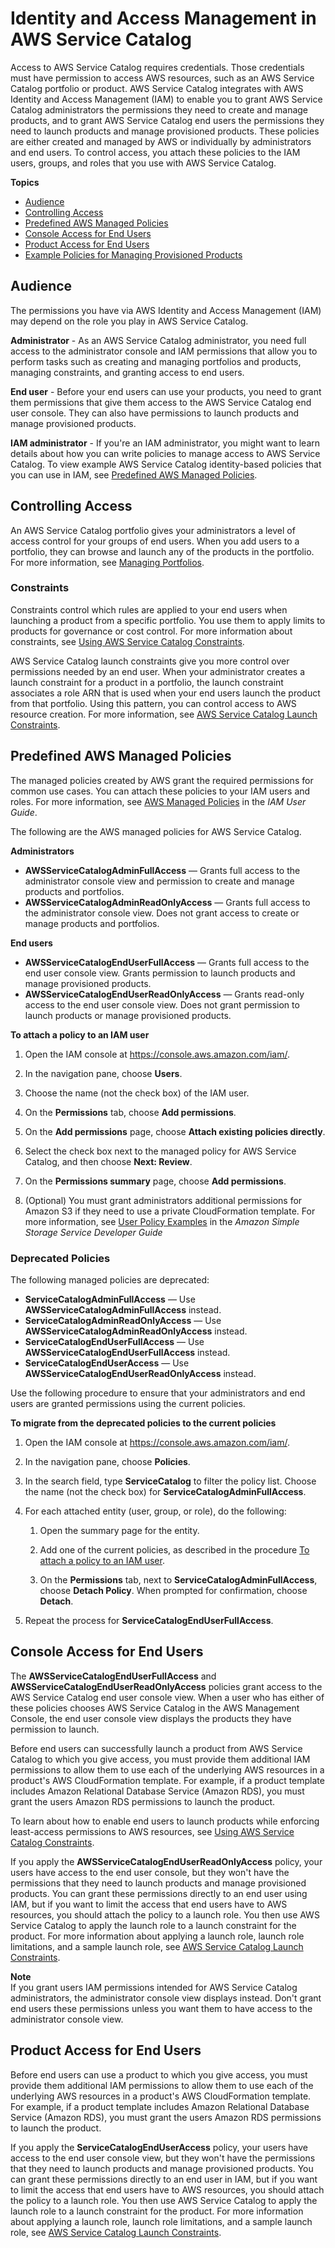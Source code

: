 # Identity and Access Management in AWS Service Catalog<a name="controlling_access"></a>

Access to AWS Service Catalog requires credentials\. Those credentials must have permission to access AWS resources, such as an AWS Service Catalog portfolio or product\. AWS Service Catalog integrates with AWS Identity and Access Management \(IAM\) to enable you to grant AWS Service Catalog administrators the permissions they need to create and manage products, and to grant AWS Service Catalog end users the permissions they need to launch products and manage provisioned products\. These policies are either created and managed by AWS or individually by administrators and end users\. To control access, you attach these policies to the IAM users, groups, and roles that you use with AWS Service Catalog\.

**Topics**
+ [Audience](#security-iam-audience)
+ [Controlling Access](#access-control)
+ [Predefined AWS Managed Policies](#permissions-managed-policies)
+ [Console Access for End Users](#permissions-end-users-console)
+ [Product Access for End Users](#permissions-end-users-product)
+ [Example Policies for Managing Provisioned Products](permissions-examples.md)

## Audience<a name="security-iam-audience"></a>

The permissions you have via AWS Identity and Access Management \(IAM\) may depend on the role you play in AWS Service Catalog\.

**Administrator** \- As an AWS Service Catalog administrator, you need full access to the administrator console and IAM permissions that allow you to perform tasks such as creating and managing portfolios and products, managing constraints, and granting access to end users\.

**End user** \- Before your end users can use your products, you need to grant them permissions that give them access to the AWS Service Catalog end user console\. They can also have permissions to launch products and manage provisioned products\.

**IAM administrator** \- If you're an IAM administrator, you might want to learn details about how you can write policies to manage access to AWS Service Catalog\. To view example AWS Service Catalog identity\-based policies that you can use in IAM, see [Predefined AWS Managed Policies](#permissions-managed-policies)\.

## Controlling Access<a name="access-control"></a>

 An AWS Service Catalog portfolio gives your administrators a level of access control for your groups of end users\. When you add users to a portfolio, they can browse and launch any of the products in the portfolio\. For more information, see [Managing Portfolios](catalogs_portfolios.md)\. 

### Constraints<a name="constraints-access-control"></a>

Constraints control which rules are applied to your end users when launching a product from a specific portfolio\. You use them to apply limits to products for governance or cost control\. For more information about constraints, see [Using AWS Service Catalog Constraints](constraints.md)\.

 AWS Service Catalog launch constraints give you more control over permissions needed by an end user\. When your administrator creates a launch constraint for a product in a portfolio, the launch constraint associates a role ARN that is used when your end users launch the product from that portfolio\. Using this pattern, you can control access to AWS resource creation\. For more information, see [AWS Service Catalog Launch Constraints](constraints-launch.md)\.

## Predefined AWS Managed Policies<a name="permissions-managed-policies"></a>

The managed policies created by AWS grant the required permissions for common use cases\. You can attach these policies to your IAM users and roles\. For more information, see [AWS Managed Policies](https://docs.aws.amazon.com/IAM/latest/UserGuide/access_policies_managed-vs-inline.html#aws-managed-policies) in the *IAM User Guide*\. 

The following are the AWS managed policies for AWS Service Catalog\.

**Administrators**  
+ **AWSServiceCatalogAdminFullAccess** — Grants full access to the administrator console view and permission to create and manage products and portfolios\.
+ **AWSServiceCatalogAdminReadOnlyAccess** — Grants full access to the administrator console view\. Does not grant access to create or manage products and portfolios\.

**End users**  
+ **AWSServiceCatalogEndUserFullAccess** — Grants full access to the end user console view\. Grants permission to launch products and manage provisioned products\.
+ **AWSServiceCatalogEndUserReadOnlyAccess** — Grants read\-only access to the end user console view\. Does not grant permission to launch products or manage provisioned products\.<a name="attach-managed-policy"></a>

**To attach a policy to an IAM user**

1. Open the IAM console at [https://console\.aws\.amazon\.com/iam/](https://console.aws.amazon.com/iam/)\.

1. In the navigation pane, choose **Users**\.

1. Choose the name \(not the check box\) of the IAM user\.

1. On the **Permissions** tab, choose **Add permissions**\.

1. On the **Add permissions** page, choose **Attach existing policies directly**\.

1. Select the check box next to the managed policy for AWS Service Catalog, and then choose **Next: Review**\.

1.  On the **Permissions summary** page, choose **Add permissions**\. 

1. \(Optional\) You must grant administrators additional permissions for Amazon S3 if they need to use a private CloudFormation template\. For more information, see [User Policy Examples](https://docs.aws.amazon.com/AmazonS3/latest/dev/example-policies-s3.html) in the *Amazon Simple Storage Service Developer Guide*

### Deprecated Policies<a name="permissions-deprecated-policies"></a>

The following managed policies are deprecated:
+ **ServiceCatalogAdminFullAccess** — Use **AWSServiceCatalogAdminFullAccess** instead\.
+ **ServiceCatalogAdminReadOnlyAccess** — Use **AWSServiceCatalogAdminReadOnlyAccess** instead\. 
+ **ServiceCatalogEndUserFullAccess** — Use **AWSServiceCatalogEndUserFullAccess** instead\.
+ **ServiceCatalogEndUserAccess** — Use **AWSServiceCatalogEndUserReadOnlyAccess** instead\.

Use the following procedure to ensure that your administrators and end users are granted permissions using the current policies\.<a name="migrate-deprecated"></a>

**To migrate from the deprecated policies to the current policies**

1. Open the IAM console at [https://console\.aws\.amazon\.com/iam/](https://console.aws.amazon.com/iam/)\.

1. In the navigation pane, choose **Policies**\.

1. In the search field, type **ServiceCatalog** to filter the policy list\. Choose the name \(not the check box\) for **ServiceCatalogAdminFullAccess**\.

1. For each attached entity \(user, group, or role\), do the following:

   1. Open the summary page for the entity\.

   1. Add one of the current policies, as described in the procedure [To attach a policy to an IAM user](#attach-managed-policy)\.

   1. On the **Permissions** tab, next to **ServiceCatalogAdminFullAccess**, choose **Detach Policy**\. When prompted for confirmation, choose **Detach**\.

1. Repeat the process for **ServiceCatalogEndUserFullAccess**\.

## Console Access for End Users<a name="permissions-end-users-console"></a>

The ****AWSServiceCatalogEndUserFullAccess**** and ****AWSServiceCatalogEndUserReadOnlyAccess**** policies grant access to the AWS Service Catalog end user console view\. When a user who has either of these policies chooses AWS Service Catalog in the AWS Management Console, the end user console view displays the products they have permission to launch\.

Before end users can successfully launch a product from AWS Service Catalog to which you give access, you must provide them additional IAM permissions to allow them to use each of the underlying AWS resources in a product's AWS CloudFormation template\. For example, if a product template includes Amazon Relational Database Service \(Amazon RDS\), you must grant the users Amazon RDS permissions to launch the product\.

 To learn about how to enable end users to launch products while enforcing least\-access permissions to AWS resources, see [Using AWS Service Catalog Constraints](constraints.md)\. 

If you apply the **AWSServiceCatalogEndUserReadOnlyAccess** policy, your users have access to the end user console, but they won't have the permissions that they need to launch products and manage provisioned products\. You can grant these permissions directly to an end user using IAM, but if you want to limit the access that end users have to AWS resources, you should attach the policy to a launch role\. You then use AWS Service Catalog to apply the launch role to a launch constraint for the product\. For more information about applying a launch role, launch role limitations, and a sample launch role, see [AWS Service Catalog Launch Constraints](constraints-launch.md)\.

**Note**  
If you grant users IAM permissions intended for AWS Service Catalog administrators, the administrator console view displays instead\. Don't grant end users these permissions unless you want them to have access to the administrator console view\.

## Product Access for End Users<a name="permissions-end-users-product"></a>

Before end users can use a product to which you give access, you must provide them additional IAM permissions to allow them to use each of the underlying AWS resources in a product's AWS CloudFormation template\. For example, if a product template includes Amazon Relational Database Service \(Amazon RDS\), you must grant the users Amazon RDS permissions to launch the product\. 

If you apply the **ServiceCatalogEndUserAccess** policy, your users have access to the end user console view, but they won't have the permissions that they need to launch products and manage provisioned products\. You can grant these permissions directly to an end user in IAM, but if you want to limit the access that end users have to AWS resources, you should attach the policy to a launch role\. You then use AWS Service Catalog to apply the launch role to a launch constraint for the product\. For more information about applying a launch role, launch role limitations, and a sample launch role, see [AWS Service Catalog Launch Constraints](constraints-launch.md)\.
